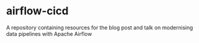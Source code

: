 # airflow-cicd
A repository containing resources for the blog post and talk on modernising data pipelines with Apache Airflow
